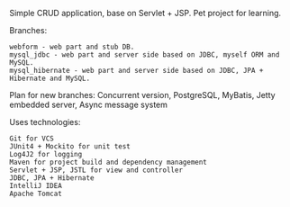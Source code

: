 

Simple CRUD application, base on Servlet + JSP. Pet project for learning.

Branches:

    webform - web part and stub DB.
    mysql_jdbc - web part and server side based on JDBC, myself ORM and MySQL.
    mysql_hibernate - web part and server side based on JDBC, JPA + Hibernate and MySQL.

Plan for new branches: Concurrent version, PostgreSQL, MyBatis, Jetty embedded server, Async message system

Uses technologies:

    Git for VCS
    JUnit4 + Mockito for unit test
    Log4J2 for logging
    Maven for project build and dependency management
    Servlet + JSP, JSTL for view and controller
    JDBC, JPA + Hibernate
    IntelliJ IDEA
    Apache Tomcat
